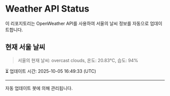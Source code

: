 
# Weather API Status

이 리포지토리는 OpenWeather API를 사용하여 서울의 날씨 정보를 자동으로 업데이트합니다.

## 현재 서울 날씨
> 서울의 현재 날씨: overcast clouds, 온도: 20.83°C, 습도: 94%

⏳ 업데이트 시간: 2025-10-05 16:49:33 (UTC)

---
자동 업데이트 봇에 의해 관리됩니다.
